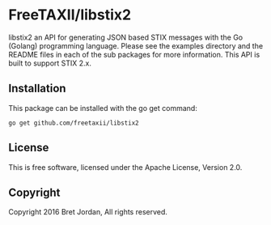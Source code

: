 # FreeTAXII/libstix2 #

libstix2 an API for generating JSON based STIX messages with the Go (Golang)
programming language. Please see the examples directory and the README files in 
each of the sub packages for more information. This API is built to support 
STIX 2.x. 

## Installation ##

This package can be installed with the go get command:

```
go get github.com/freetaxii/libstix2
```

## License ##

This is free software, licensed under the Apache License, Version 2.0.


## Copyright ##

Copyright 2016 Bret Jordan, All rights reserved.

